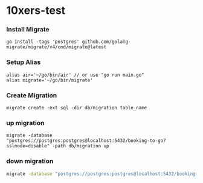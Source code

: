 # 10xers-test

### Install Migrate
```shell
go install -tags 'postgres' github.com/golang-migrate/migrate/v4/cmd/migrate@latest
```

### Setup Alias
```shell
alias air='~/go/bin/air' // or use "go run main.go"       
alias migrate='~/go/bin/migrate'
```

### Create Migration
```shell
migrate create -ext sql -dir db/migration table_name
```

### up migration
```shell
migrate -database "postgres://postgres:postgres@localhost:5432/booking-to-go?sslmode=disable" -path db/migration up
```

### down migration
```bash
migrate -database "postgres://postgres:postgres@localhost:5432/booking-to-go?sslmode=disable" -path db/migration down
```